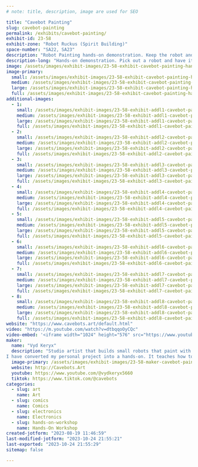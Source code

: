 ```yaml
---
# note: title, description, image are used for SEO

title: "Cavebot Painting"
slug: cavebot-painting
permalink: /exhibits/cavebot-painting/
exhibit-id: 23-58
exhibit-zone: "Robot Ruckus (Spirit Building)"
space-number: "SA22, SA23"
description: "Robot Painting hands-on demonstration. Keep the robot and canvas as a souvenir of Maker Faire. $5"
description-long: "Hands-on demonstration. Pick out a robot and have it paint a canvas for you. STEM: learn how the small robot works, basic electricity and make some art. Regular acrylic & florescent paint. Keep the robot & canvas. See samples of the artist's work with UV LEDs built into the canvas. Free stickers! "
image: /assets/images/exhibit-images/23-58-exhibit-cavebot-painting-hands-on-sample-large.jpg
image-primary: 
  small: /assets/images/exhibit-images/23-58-exhibit-cavebot-painting-hands-on-sample-small.jpg
  medium: /assets/images/exhibit-images/23-58-exhibit-cavebot-painting-hands-on-sample-medium.jpg
  large: /assets/images/exhibit-images/23-58-exhibit-cavebot-painting-hands-on-sample-large.jpg
  full: /assets/images/exhibit-images/23-58-exhibit-cavebot-painting-hands-on-sample-full.jpg
additional-images: 
  - 1:
    small: /assets/images/exhibit-images/23-58-exhibit-addl1-cavebot-painting-art-wall-pbmf23-small.jpg
    medium: /assets/images/exhibit-images/23-58-exhibit-addl1-cavebot-painting-art-wall-pbmf23-medium.jpg
    large: /assets/images/exhibit-images/23-58-exhibit-addl1-cavebot-painting-art-wall-pbmf23-large.jpg
    full: /assets/images/exhibit-images/23-58-exhibit-addl1-cavebot-painting-art-wall-pbmf23-full.jpg
  - 2:
    small: /assets/images/exhibit-images/23-58-exhibit-addl2-cavebot-painting-cavebot-painting-series2-small.jpg
    medium: /assets/images/exhibit-images/23-58-exhibit-addl2-cavebot-painting-cavebot-painting-series2-medium.jpg
    large: /assets/images/exhibit-images/23-58-exhibit-addl2-cavebot-painting-cavebot-painting-series2-large.jpg
    full: /assets/images/exhibit-images/23-58-exhibit-addl2-cavebot-painting-cavebot-painting-series2-full.jpg
  - 3:
    small: /assets/images/exhibit-images/23-58-exhibit-addl3-cavebot-painting-cavebots-free-stickers-small.jpg
    medium: /assets/images/exhibit-images/23-58-exhibit-addl3-cavebot-painting-cavebots-free-stickers-medium.jpg
    large: /assets/images/exhibit-images/23-58-exhibit-addl3-cavebot-painting-cavebots-free-stickers-large.jpg
    full: /assets/images/exhibit-images/23-58-exhibit-addl3-cavebot-painting-cavebots-free-stickers-full.jpg
  - 4:
    small: /assets/images/exhibit-images/23-58-exhibit-addl4-cavebot-painting-esmf20-framed-art-small.jpg
    medium: /assets/images/exhibit-images/23-58-exhibit-addl4-cavebot-painting-esmf20-framed-art-medium.jpg
    large: /assets/images/exhibit-images/23-58-exhibit-addl4-cavebot-painting-esmf20-framed-art-large.jpg
    full: /assets/images/exhibit-images/23-58-exhibit-addl4-cavebot-painting-esmf20-framed-art-full.jpg
  - 5:
    small: /assets/images/exhibit-images/23-58-exhibit-addl5-cavebot-painting-knightmares-dual-lighting-small.jpg
    medium: /assets/images/exhibit-images/23-58-exhibit-addl5-cavebot-painting-knightmares-dual-lighting-medium.jpg
    large: /assets/images/exhibit-images/23-58-exhibit-addl5-cavebot-painting-knightmares-dual-lighting-large.jpg
    full: /assets/images/exhibit-images/23-58-exhibit-addl5-cavebot-painting-knightmares-dual-lighting-full.jpg
  - 6:
    small: /assets/images/exhibit-images/23-58-exhibit-addl6-cavebot-painting-pbmf23-hands-on-small.jpg
    medium: /assets/images/exhibit-images/23-58-exhibit-addl6-cavebot-painting-pbmf23-hands-on-medium.jpg
    large: /assets/images/exhibit-images/23-58-exhibit-addl6-cavebot-painting-pbmf23-hands-on-large.jpg
    full: /assets/images/exhibit-images/23-58-exhibit-addl6-cavebot-painting-pbmf23-hands-on-full.jpg
  - 7:
    small: /assets/images/exhibit-images/23-58-exhibit-addl7-cavebot-painting-pbmf23-happy-family-small.jpg
    medium: /assets/images/exhibit-images/23-58-exhibit-addl7-cavebot-painting-pbmf23-happy-family-medium.jpg
    large: /assets/images/exhibit-images/23-58-exhibit-addl7-cavebot-painting-pbmf23-happy-family-large.jpg
    full: /assets/images/exhibit-images/23-58-exhibit-addl7-cavebot-painting-pbmf23-happy-family-full.jpg
  - 8:
    small: /assets/images/exhibit-images/23-58-exhibit-addl8-cavebot-painting-vyd-terry-makers-small.jpg
    medium: /assets/images/exhibit-images/23-58-exhibit-addl8-cavebot-painting-vyd-terry-makers-medium.jpg
    large: /assets/images/exhibit-images/23-58-exhibit-addl8-cavebot-painting-vyd-terry-makers-large.jpg
    full: /assets/images/exhibit-images/23-58-exhibit-addl8-cavebot-painting-vyd-terry-makers-full.jpg
website: "https://www.cavebots.art/default.html"
video: "https://m.youtube.com/watch?v=dtbqqoOyCQc"
video-embed: '<iframe width="1024" height="576" src="https://www.youtube.com/embed/dtbqqoOyCQc?feature=oembed" frameborder="0" allow="accelerometer; autoplay; clipboard-write; encrypted-media; gyroscope; picture-in-picture; web-share" allowfullscreen title="Cavebot Painting How To"></iframe>'
maker: 
  name: "Vyd Keryx"
  description: "Studio artist that builds small robots that paint with me. I use florescent paint and wire UV LEDs into the canvas surface. Hero images are collaged that speak of basic human conditions and how to level up.
I have converted my personal project into a hands-on. It teaches how to: make a tiny robot, basic electronics, painting."
  image-primary: /assets/images/exhibit-images/23-58-maker-cavebot-painting-vyd-keryx-maker-medium.jpg
  website: http://Cavebots.Art 
  youtube: https://www.youtube.com/@vydkeryx5660
  tiktok: https://www.tiktok.com/@cavebots 
categories: 
  - slug: art
    name: Art
  - slug: comics
    name: Comics
  - slug: electronics
    name: Electronics
  - slug: hands-on-workshop
    name: Hands-On Workshop
created-jotform: "2023-08-19 11:46:59"
last-modified-jotform: "2023-10-24 21:55:21"
last-exported: "2023-10-24 21:55:29"
sitemap: false

---
```

